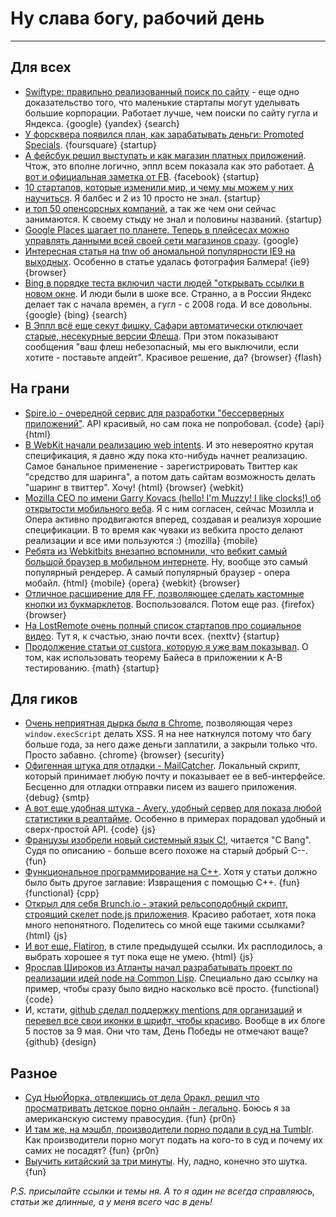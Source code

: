 # Ну слава богу, рабочий день

-----

## Для всех
* [Swiftype: правильно реализованный поиск по сайту](http://swiftype.com/) - еще одно доказательство того, что маленькие стартапы могут уделывать большие корпорации. Работает лучше, чем поиски по сайту гугла и Яндекса. {google} {yandex} {search}
* [У форсквера появился план, как зарабатывать деньги: Promoted Specials](http://mashable.com/2012/05/09/foursquares-plan-for-making-money/). {foursquare} {startup}
* [А фейсбук решил выступать и как магазин платных приложений](http://techcrunch.com/2012/05/09/facebook-will-start-offering-paid-apps-beta-program-starts-now/). Чтож, это вполне логично, эппл всем показала как это работает. [А вот и официальная заметка от FB](http://developers.facebook.com/blog/post/2012/05/09/introducing-the-app-center/). {facebook} {startup}
* [10 стартапов, которые изменили мир, и чему мы можем у них научиться](http://www.forbes.com/sites/ilyapozin/2012/05/09/10-startups-changing-the-world-and-what-we-can-learn-from-them/). Я балбес и 2 из 10 просто не знал. {startup}
* [и топ 50 опенсорсных компаний](http://www.thevarguy.com/2012/05/09/top-50-open-source-companies-where-are-they-now/), а так же чем они сейчас занимаются. К своему стыду не знал и половины названий. {startup}
* [Google Places шагает по планете. Теперь в плейсесах можно управлять данными всей своей сети магазинов сразу](http://searchengineland.com/google-places-launches-new-bulk-listing-management-tool-120552). {google}
* [Интересная статья на tnw об аномальной популярности IE9 на выходных](http://thenextweb.com/microsoft/2012/05/08/ie9-more-popular-on-weekends-than-weeknights-breaking-with-ies-long-held-usage-patterns/). Особенно в статье удалась фотография Балмера! {ie9} {browser}
* [Bing в порядке теста включил части людей "открывать ссылки в новом окне](http://news.cnet.com/8301-10805_3-57430936-75/many-users-not-keen-on-latest-microsoft-bing-search-test/). И люди были в шоке все. Странно, а в России Яндекс делает так с начала времен, а гугл - с 2008 года. И все довольны. {google} {bing} {search}
* [В Эппл всё еще секут фишку. Сафари автоматически отключает старые, несекурные версии Флеша](http://www.loopinsight.com/2012/05/09/safari-update-automatically-disables-old-versions-of-flash/). При этом показывают сообщения "ваш флеш небезопасный, мы его выключили, если хотите - поставьте апдейт". Красивое решение, да? {browser} {flash}

## На грани
* [Spire.io - очередной сервис для разработки "бессерверных приложений"](http://www.spire.io/). API красивый, но сам пока не попробовал. {code} {api} {html}
* [В WebKit начали реализацию web intents](http://www.webmonkey.com/2012/05/webkit-offers-early-preview-of-web-intents/). И это невероятно крутая спецификация, я давно жду пока кто-нибудь начнет реализацию.  Самое банальное применение - зарегистрировать Твиттер как "средство для шаринга", а потом дать сайтам возможность делать "шаринг в твиттер". Хочу! {html} {browser} {webkit}
* [Mozilla CEO по имени Garry Kovacs (hello! I'm Muzzy! I like clocks!) об открытости мобильного веба](http://venturebeat.com/2012/05/09/mozilla-ceo-on-mobile-web-openness-we-have-to-do-better/). Я с ним согласен, сейчас Мозилла и Опера активно продвигаются вперед, создавая и реализуя хорошие спецификации. В то время как чуваки из вебкита просто делают реализации и все ими пользуются :) {mozilla} {mobile}
* [Ребята из Webkitbits внезапно вспомнили, что вебкит самый большой браузер в мобильном интернете](http://www.webkitbits.com/post/22327920784/webkit-worlds-most-popular-mobile-browser). Ну, вообще это самый популярный рендерер. А самый популярный браузер - опера мобайл. {html} {mobile} {opera} {webkit} {browser}
* [Отличное расширение для FF, позволяющее сделать кастомные кнопки из букмарклетов](http://www.readwriteweb.com/archives/how-to-turn-a-bookmarklet-into-a-nice-firefox-button.php). Воспользовался. Потом еще раз. {firefox} {browser}
* [На LostRemote очень полный список стартапов про социальное видео](http://www.lostremote.com/social-tv-companies/). Тут я, к счастью, знаю почти всех. {nexttv} {startup}
* [Продолжение статьи от custora, которую я уже вам показывал](http://blog.custora.com/2012/05/a-bayesian-approach-to-ab-testing/). О том, как использовать теорему Байеса в приложении к A-B тестированию. {math} {startup}

## Для гиков
* [Очень неприятная дырка *была* в Chrome](http://code.google.com/p/chromium/issues/detail?id=83096), позволяющая через `window.execScript` делать XSS. Я на нее наткнулся потому что багу больше года, за него даже деньги заплатили, а закрыли только что. Просто забавно. {chrome} {browser} {security}
* [Офигенная штука для отладки - MailCatcher](http://mailcatcher.me/). Локальный скрипт, который принимает любую почту и показывает ее в веб-интерфейсе. Бесценно для отладки отправки писем из вашего приложения. {debug} {smtp}
* [А вот еще удобная штука - Avery, удобный сервер для показа любой статистики в реалтайме](https://github.com/OMGPOP/avery). Особенно в примерах порадовал удобный и сверх-простой API. {code} {js}
* [Французы изобрели новый системный язык C!](http://blog.lse.epita.fr/articles/12-c---system-oriented-programming.html), читается "C Bang". Судя по описанию - больше всего похоже на старый добрый C--. {fun}
* [Функциональное программирование на C++](http://www.altdevblogaday.com/2012/04/26/functional-programming-in-c/). Хотя у статьи должно было быть другое заглавие: Извращения с помощью C++. {fun} {functional} {cpp}
* [Открыл для себя Brunch.io - этакий рельсоподобный скрипт, строящий скелет node.js приложения](http://brunch.io/). Красиво работает, хотя пока много непонятного. Поделитесь со мной еще такими ссылками? {html} {js}
* [И вот еще, Flatiron](http://flatironjs.org/), в стиле предыдущей ссылки. Их расплодилось, а выбрать хорошее я тут пока еще не умею. {html} {js}
* [Ярослав Широков из Атланты начал разрабатывать проект по реализации идей node  на Common Lisp](https://github.com/sshirokov/hinge/blob/master/examples/http.lisp). Специально даю ссылку на пример, чтобы сразу было видно насколько всё просто. {functional} {code}
* И, кстати, [github сделал поддержку mentions для организаций](https://github.com/blog/1121-introducing-team-mentions) и [перевел все свои иконки в шрифт, чтобы красиво](https://github.com/blog/1106-say-hello-to-octicons). Вообще в их блоге 5 постов за 9 мая. Они что там, День Победы не отмечают ваще? {github} {design}

## Разное
* [Суд НьюЙорка, отвлекшись от дела Оракл, решил что просматривать детское порно онлайн - легально](http://mashable.com/2012/05/09/new-york-child-porn/). Боюсь я за американскую систему правосудия. {fun} {pr0n}
* [И там же, на мэшбл, производители порно подали в суд на Tumblr](http://mashable.com/2012/05/09/porn-tumblr-copyright/). Как производители порно могут подать на кого-то в суд и почему их самих не посадят? {fun} {pr0n}
* [Выучить китайский за три минуты](http://blog.memrise.com/2011/11/learn-to-read-a-sentence-of-chinese-in-3-minutes.html). Ну, ладно, конечно это шутка. {fun}

*P.S. присылайте ссылки и темы ня. А то я один не всегда справляюсь, статьи же длинные, а у меня всего час в день!*
